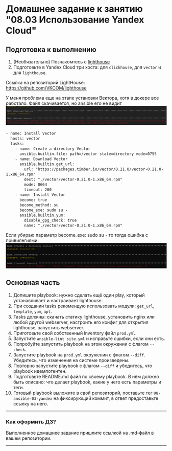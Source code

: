 # Домашнее задание к занятию "08.03 Использование Yandex Cloud"

## Подготовка к выполнению

1. (Необязательно) Познакомтесь с [lighthouse](https://youtu.be/ymlrNlaHzIY?t=929)
2. Подготовьте в Yandex Cloud три хоста: для `clickhouse`, для `vector` и для `lighthouse`.

Ссылка на репозиторий LightHouse: https://github.com/VKCOM/lighthouse

У меня проблема еще на этапе установки Вектора, хотя в докере все работало. Файл скачивается, но ansible его не видит
![img.png](img.png)


```shell
- name: Install Vector
  hosts: vector
  tasks:
    - name: Create a directory Vector
      ansible.builtin.file: path=/vector state=directory mode=0755
    - name: Download Vector
      ansible.builtin.get_url:
        url: "https://packages.timber.io/vector/0.21.0/vector-0.21.0-1.x86_64.rpm"
        dest: "./vector/vector-0.21.0-1.x86_64.rpm"
        mode: 0664
        timeout: 200
    - name: Install Vector
      become: true
      become_method: su
      become_exe: sudo su -
      ansible.builtin.yum:
        disable_gpg_check: true
        name: "./vector/vector-0.21.0-1.x86_64.rpm"
```
Если убираю параметр become_exe: sudo su - то тогда ошибка с привилегиями:
![img_1.png](img_1.png)
## Основная часть

1. Допишите playbook: нужно сделать ещё один play, который устанавливает и настраивает lighthouse.
2. При создании tasks рекомендую использовать модули: `get_url`, `template`, `yum`, `apt`.
3. Tasks должны: скачать статику lighthouse, установить nginx или любой другой webserver, настроить его конфиг для открытия lighthouse, запустить webserver.
4. Приготовьте свой собственный inventory файл `prod.yml`.
5. Запустите `ansible-lint site.yml` и исправьте ошибки, если они есть.
6. Попробуйте запустить playbook на этом окружении с флагом `--check`.
7. Запустите playbook на `prod.yml` окружении с флагом `--diff`. Убедитесь, что изменения на системе произведены.
8. Повторно запустите playbook с флагом `--diff` и убедитесь, что playbook идемпотентен.
9. Подготовьте README.md файл по своему playbook. В нём должно быть описано: что делает playbook, какие у него есть параметры и теги.
10. Готовый playbook выложите в свой репозиторий, поставьте тег `08-ansible-03-yandex` на фиксирующий коммит, в ответ предоставьте ссылку на него.

---

### Как оформить ДЗ?

Выполненное домашнее задание пришлите ссылкой на .md-файл в вашем репозитории.

---
